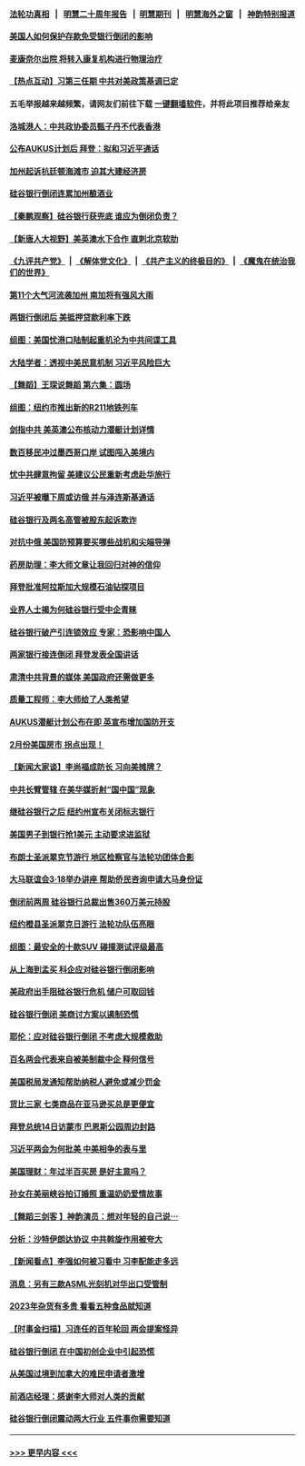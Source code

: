 #### [法轮功真相](https://github.com/gfw-breaker/truth/blob/master/README.md?t=0) &nbsp;&nbsp;|&nbsp;&nbsp; [明慧二十周年报告](https://github.com/gfw-breaker/mh-reports/blob/master/README.md?t=0) &nbsp;&nbsp;|&nbsp;&nbsp;[明慧期刊](https://github.com/gfw-breaker/mh-qikan) &nbsp;&nbsp;|&nbsp;&nbsp; [明慧海外之窗](https://github.com/gfw-breaker/mh-news/blob/master/README.md?t=0) &nbsp;&nbsp;|&nbsp;&nbsp; [神韵特别报道](https://github.com/gfw-breaker/mh-news/blob/master/shenyun.md?t=0)
#### [美国人如何保护存款免受银行倒闭的影响](../pages/nsc412/n13949675.md?t=03141243) 
#### [麦康奈尔出院 将转入康复机构进行物理治疗](../pages/nsc412/n13949763.md?t=03141243) 
#### [【热点互动】习第三任期 中共对美政策基调已定](../pages/nsc412/n13949716.md?t=03141243) 
#### 五毛举报越来越频繁，请网友们前往下载 [一键翻墙软件](https://github.com/gfw-breaker/ssr-accounts)，并将此项目推荐给亲友
#### [洛城港人：中共政协委员甄子丹不代表香港](../pages/nsc412/n13949773.md?t=03141243) 
#### [公布AUKUS计划后 拜登：拟和习近平通话](../pages/nsc412/n13949736.md?t=03141243) 
#### [加州起诉杭廷顿海滩市 迫其大建经济房](../pages/nsc412/n13949734.md?t=03141243) 
#### [硅谷银行倒闭连累加州酿酒业](../pages/nsc412/n13949724.md?t=03141243) 
#### [【秦鹏观察】硅谷银行获兜底 谁应为倒闭负责？](../pages/nsc412/n13949714.md?t=03141243) 
#### [【新唐人大视野】美英澳水下合作 直刺北京软肋](../pages/nsc412/n13949693.md?t=03141243) 
#### [《九评共产党》](https://github.com/begood0513/9ping.md/blob/master/README.md) &nbsp;|&nbsp; [《解体党文化》](../../../../jtdwh.md/blob/master/README.md)  &nbsp;|&nbsp; [《共产主义的终极目的》](../../../../gczydzjmd.md/blob/master/README.md) &nbsp;|&nbsp; [《魔鬼在统治我们的世界》](../../../../mgztzwmdsj.md/blob/master/README.md) 
#### [第11个大气河流袭加州 南加将有强风大雨](../pages/nsc412/n13949708.md?t=03141243) 
#### [两银行倒闭后 美抵押贷款利率下跌](../pages/nsc412/n13949682.md?t=03141243) 
#### [组图：美国忧港口陆制起重机沦为中共间谍工具](../pages/nsc412/n13947304.md?t=03141243) 
#### [大陆学者：透视中美民意机制 习近平风险巨大](../pages/nsc412/n13949648.md?t=03141243) 
#### [【舞蹈】王琛说舞蹈 第六集：圆场](../pages/nsc412/n13949585.md?t=03141243) 
#### [组图：纽约市推出新的R211地铁列车](../pages/nsc412/n13949475.md?t=03141243) 
#### [剑指中共 美英澳公布核动力潜艇计划详情](../pages/nsc412/n13949658.md?t=03141243) 
#### [数百移民冲过墨西哥口岸 试图闯入美境内](../pages/nsc412/n13949667.md?t=03141243) 
#### [忧中共肆意拘留 美建议公民重新考虑赴华旅行](../pages/nsc412/n13949646.md?t=03141243) 
#### [习近平被曝下周或访俄 并与泽连斯基通话](../pages/nsc412/n13949628.md?t=03141243) 
#### [硅谷银行及两名高管被股东起诉欺诈](../pages/nsc412/n13949632.md?t=03141243) 
#### [对抗中俄 美国防预算要买哪些战机和尖端导弹](../pages/nsc412/n13949620.md?t=03141243) 
#### [药房助理：李大师文章让我回归对神的信仰](../pages/nsc412/n13948153.md?t=03141243) 
#### [拜登批准阿拉斯加大规模石油钻探项目](../pages/nsc412/n13949586.md?t=03141243) 
#### [业界人士揭为何硅谷银行受中企青睐](../pages/nsc412/n13949617.md?t=03141243) 
#### [硅谷银行破产引连锁效应 专家：恐影响中国人](../pages/nsc412/n13949071.md?t=03141243) 
#### [两家银行接连倒闭 拜登发表全国讲话](../pages/nsc412/n13949483.md?t=03141243) 
#### [肃清中共背景的媒体 美国政府还需做更多](../pages/nsc412/n13949075.md?t=03141243) 
#### [质量工程师：李大师给了人类希望](../pages/nsc412/n13948726.md?t=03141243) 
#### [AUKUS潜艇计划公布在即 英宣布增加国防开支](../pages/nsc412/n13949450.md?t=03141243) 
#### [2月份美国房市 拐点出现！](../pages/nsc412/n13949469.md?t=03141243) 
#### [【新闻大家谈】李尚福成防长 习向美摊牌？](../pages/nsc412/n13949500.md?t=03141243) 
#### [中共长臂管辖 在美华媒折射“国中国”现象](../pages/nsc412/n13949073.md?t=03141243) 
#### [继硅谷银行之后 纽约州宣布关闭标志银行](../pages/nsc412/n13949284.md?t=03141243) 
#### [美国男子到银行抢1美元 主动要求进监狱](../pages/nsc412/n13948998.md?t=03141243) 
#### [布朗士圣派翠克节游行 地区检察官与法轮功团体合影](../pages/nsc412/n13949050.md?t=03141243) 
#### [大马联谊会3‧18举办讲座 帮助侨民咨询申请大马身份证](../pages/nsc412/n13949010.md?t=03141243) 
#### [倒闭前两周 硅谷银行总裁出售360万美元持股](../pages/nsc412/n13949128.md?t=03141243) 
#### [纽约橙县圣派翠克日游行 法轮功队伍亮眼](../pages/nsc412/n13948881.md?t=03141243) 
#### [组图：最安全的十款SUV 碰撞测试评级最高](../pages/nsc412/n13945412.md?t=03141243) 
#### [从上海到孟买 科企应对硅谷银行倒闭影响](../pages/nsc412/n13948825.md?t=03141243) 
#### [美政府出手阻硅谷银行危机 储户可取回钱](../pages/nsc412/n13948829.md?t=03141243) 
#### [硅谷银行倒闭 美商讨方案以遏制恐慌](../pages/nsc412/n13948744.md?t=03141243) 
#### [耶伦：应对硅谷银行倒闭 不考虑大规模救助](../pages/nsc412/n13948722.md?t=03141243) 
#### [百名两会代表来自被美制裁中企 释何信号](../pages/nsc412/n13948306.md?t=03141243) 
#### [美国税局发通知帮助纳税人避免或减少罚金](../pages/nsc412/n13948186.md?t=03141243) 
#### [货比三家 七类商品在亚马逊买总是更便宜](../pages/nsc412/n13947785.md?t=03141243) 
#### [拜登总统14日访蒙市 巴恩斯公园周边封路](../pages/nsc412/n13948319.md?t=03141243) 
#### [习近平两会为何批美 中美相争的表与里](../pages/nsc412/n13947734.md?t=03141243) 
#### [美国理财：年过半百买房 是好主意吗？](../pages/nsc412/n13948199.md?t=03141243) 
#### [孙女在美丽峡谷拍订婚照 重温奶奶爱情故事](../pages/nsc412/n13947847.md?t=03141243) 
#### [【舞蹈三剑客 】神韵演员：想对年轻的自己说⋯](../pages/nsc412/n13948235.md?t=03141243) 
#### [分析：沙特伊朗达协议 中共斡旋作用被夸大](../pages/nsc412/n13948139.md?t=03141243) 
#### [【新闻看点】李强如何被习看中 习李配能走多远](../pages/nsc412/n13948144.md?t=03141243) 
#### [消息：另有三款ASML光刻机对华出口受管制](../pages/nsc412/n13948123.md?t=03141243) 
#### [2023年杂货有多贵 看看五种食品就知道](../pages/nsc412/n13948103.md?t=03141243) 
#### [【时事金扫描】习连任的百年轮回 两会提案怪异](../pages/nsc412/n13947709.md?t=03141243) 
#### [硅谷银行倒闭 在中国初创企业中引起恐慌](../pages/nsc412/n13948100.md?t=03141243) 
#### [从美国过境到加拿大的难民申请者激增](../pages/nsc412/n13948083.md?t=03141243) 
#### [前酒店经理：感谢李大师对人类的贡献](../pages/nsc412/n13947597.md?t=03141243) 
#### [硅谷银行倒闭震动两大行业 五件事你需要知道](../pages/nsc412/n13948092.md?t=03141243) 

----
#### [ >>> 更早内容 <<< ](../indexes/nsc412-earlier.md)

